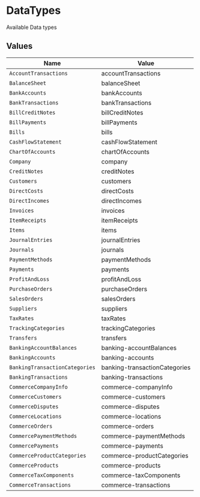 # DataTypes

Available Data types


## Values

| Name                           | Value                          |
| ------------------------------ | ------------------------------ |
| `AccountTransactions`          | accountTransactions            |
| `BalanceSheet`                 | balanceSheet                   |
| `BankAccounts`                 | bankAccounts                   |
| `BankTransactions`             | bankTransactions               |
| `BillCreditNotes`              | billCreditNotes                |
| `BillPayments`                 | billPayments                   |
| `Bills`                        | bills                          |
| `CashFlowStatement`            | cashFlowStatement              |
| `ChartOfAccounts`              | chartOfAccounts                |
| `Company`                      | company                        |
| `CreditNotes`                  | creditNotes                    |
| `Customers`                    | customers                      |
| `DirectCosts`                  | directCosts                    |
| `DirectIncomes`                | directIncomes                  |
| `Invoices`                     | invoices                       |
| `ItemReceipts`                 | itemReceipts                   |
| `Items`                        | items                          |
| `JournalEntries`               | journalEntries                 |
| `Journals`                     | journals                       |
| `PaymentMethods`               | paymentMethods                 |
| `Payments`                     | payments                       |
| `ProfitAndLoss`                | profitAndLoss                  |
| `PurchaseOrders`               | purchaseOrders                 |
| `SalesOrders`                  | salesOrders                    |
| `Suppliers`                    | suppliers                      |
| `TaxRates`                     | taxRates                       |
| `TrackingCategories`           | trackingCategories             |
| `Transfers`                    | transfers                      |
| `BankingAccountBalances`       | banking-accountBalances        |
| `BankingAccounts`              | banking-accounts               |
| `BankingTransactionCategories` | banking-transactionCategories  |
| `BankingTransactions`          | banking-transactions           |
| `CommerceCompanyInfo`          | commerce-companyInfo           |
| `CommerceCustomers`            | commerce-customers             |
| `CommerceDisputes`             | commerce-disputes              |
| `CommerceLocations`            | commerce-locations             |
| `CommerceOrders`               | commerce-orders                |
| `CommercePaymentMethods`       | commerce-paymentMethods        |
| `CommercePayments`             | commerce-payments              |
| `CommerceProductCategories`    | commerce-productCategories     |
| `CommerceProducts`             | commerce-products              |
| `CommerceTaxComponents`        | commerce-taxComponents         |
| `CommerceTransactions`         | commerce-transactions          |
